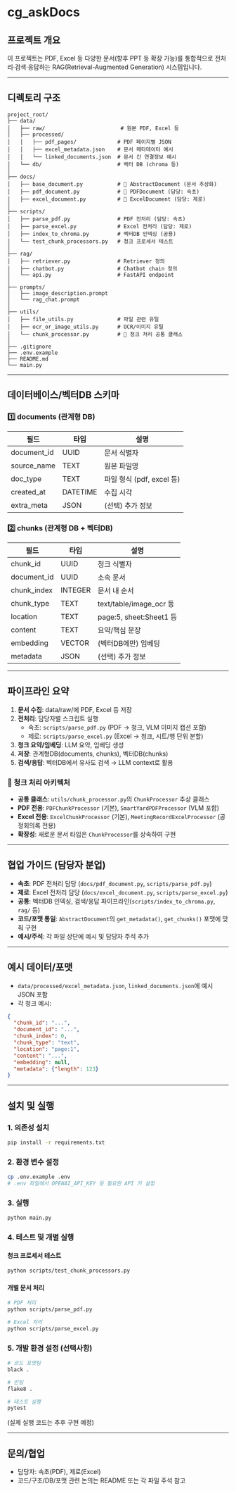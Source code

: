 # cg_askDocs

## 프로젝트 개요

이 프로젝트는 PDF, Excel 등 다양한 문서(향후 PPT 등 확장 가능)를 통합적으로 전처리·검색·응답하는 RAG(Retrieval-Augmented Generation) 시스템입니다.

---

## 디렉토리 구조

```
project_root/
├── data/
│   ├── raw/                        # 원본 PDF, Excel 등
│   ├── processed/
│   │   ├── pdf_pages/             # PDF 페이지별 JSON
│   │   ├── excel_metadata.json    # 문서 메타데이터 예시
│   │   └── linked_documents.json  # 문서 간 연결정보 예시
│   └── db/                        # 벡터 DB (chroma 등)
│
├── docs/
│   ├── base_document.py           # 🔹 AbstractDocument (문서 추상화)
│   ├── pdf_document.py            # 🔹 PDFDocument (담당: 속초)
│   ├── excel_document.py          # 🔹 ExcelDocument (담당: 제로)
│
├── scripts/
│   ├── parse_pdf.py               # PDF 전처리 (담당: 속초)
│   ├── parse_excel.py             # Excel 전처리 (담당: 제로)
│   ├── index_to_chroma.py         # 벡터DB 인덱싱 (공용)
│   └── test_chunk_processors.py   # 청크 프로세서 테스트
│
├── rag/
│   ├── retriever.py               # Retriever 정의
│   ├── chatbot.py                 # Chatbot chain 정의
│   └── api.py                     # FastAPI endpoint
│
├── prompts/
│   ├── image_description.prompt
│   └── rag_chat.prompt
│
├── utils/
│   ├── file_utils.py              # 파일 관련 유틸
│   ├── ocr_or_image_utils.py      # OCR/이미지 유틸
│   └── chunk_processor.py         # 🔹 청크 처리 공통 클래스
│
├── .gitignore
├── .env.example
├── README.md
└── main.py
```

---

## 데이터베이스/벡터DB 스키마

### 1️⃣ documents (관계형 DB)
| 필드         | 타입   | 설명                       |
|--------------|--------|----------------------------|
| document_id  | UUID   | 문서 식별자                |
| source_name  | TEXT   | 원본 파일명                |
| doc_type     | TEXT   | 파일 형식 (pdf, excel 등)  |
| created_at   | DATETIME | 수집 시각                |
| extra_meta   | JSON   | (선택) 추가 정보           |

### 2️⃣ chunks (관계형 DB + 벡터DB)
| 필드         | 타입   | 설명                       |
|--------------|--------|----------------------------|
| chunk_id     | UUID   | 청크 식별자                |
| document_id  | UUID   | 소속 문서                  |
| chunk_index  | INTEGER| 문서 내 순서               |
| chunk_type   | TEXT   | text/table/image_ocr 등     |
| location     | TEXT   | page:5, sheet:Sheet1 등     |
| content      | TEXT   | 요약/핵심 문장              |
| embedding    | VECTOR | (벡터DB에만) 임베딩         |
| metadata     | JSON   | (선택) 추가 정보            |

---

## 파이프라인 요약
1. **문서 수집**: data/raw/에 PDF, Excel 등 저장
2. **전처리**: 담당자별 스크립트 실행
   - 속초: `scripts/parse_pdf.py` (PDF → 청크, VLM 이미지 캡션 포함)
   - 제로: `scripts/parse_excel.py` (Excel → 청크, 시트/행 단위 분할)
3. **청크 요약/임베딩**: LLM 요약, 임베딩 생성
4. **저장**: 관계형DB(documents, chunks), 벡터DB(chunks)
5. **검색/응답**: 벡터DB에서 유사도 검색 → LLM context로 활용

### 🔹 청크 처리 아키텍처
- **공통 클래스**: `utils/chunk_processor.py`의 `ChunkProcessor` 추상 클래스
- **PDF 전용**: `PDFChunkProcessor` (기본), `SmartYardPDFProcessor` (VLM 포함)
- **Excel 전용**: `ExcelChunkProcessor` (기본), `MeetingRecordExcelProcessor` (공정회의록 전용)
- **확장성**: 새로운 문서 타입은 `ChunkProcessor`를 상속하여 구현

---

## 협업 가이드 (담당자 분업)
- **속초**: PDF 전처리 담당 (`docs/pdf_document.py`, `scripts/parse_pdf.py`)
- **제로**: Excel 전처리 담당 (`docs/excel_document.py`, `scripts/parse_excel.py`)
- **공통**: 벡터DB 인덱싱, 검색/응답 파이프라인(`scripts/index_to_chroma.py`, `rag/` 등)
- **코드/포맷 통일**: `AbstractDocument`의 `get_metadata()`, `get_chunks()` 포맷에 맞춰 구현
- **예시/주석**: 각 파일 상단에 예시 및 담당자 주석 추가

---

## 예시 데이터/포맷
- `data/processed/excel_metadata.json`, `linked_documents.json`에 예시 JSON 포함
- 각 청크 예시:
```json
{
  "chunk_id": "...",
  "document_id": "...",
  "chunk_index": 0,
  "chunk_type": "text",
  "location": "page:1",
  "content": "...",
  "embedding": null,
  "metadata": {"length": 123}
}
```

---

## 설치 및 실행

### 1. 의존성 설치
```bash
pip install -r requirements.txt
```

### 2. 환경 변수 설정
```bash
cp .env.example .env
# .env 파일에서 OPENAI_API_KEY 등 필요한 API 키 설정
```

### 3. 실행
```bash
python main.py
```

### 4. 테스트 및 개별 실행

#### 청크 프로세서 테스트
```bash
python scripts/test_chunk_processors.py
```

#### 개별 문서 처리
```bash
# PDF 처리
python scripts/parse_pdf.py

# Excel 처리  
python scripts/parse_excel.py
```

### 5. 개발 환경 설정 (선택사항)
```bash
# 코드 포맷팅
black .

# 린팅
flake8 .

# 테스트 실행
pytest
```

(실제 실행 코드는 추후 구현 예정)

---

## 문의/협업
- 담당자: 속초(PDF), 제로(Excel)
- 코드/구조/DB/포맷 관련 논의는 README 또는 각 파일 주석 참고